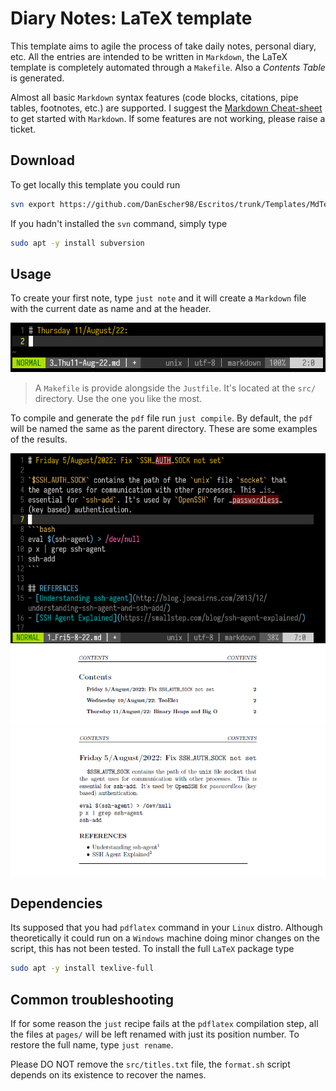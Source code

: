 # Diary Notes: LaTeX template

This template aims to agile the process of take daily notes, personal
diary, etc. All the entries are intended to be written in `Markdown`,
the LaTeX template is completely automated through a `Makefile`. Also
a *Contents Table* is generated.

Almost all basic `Markdown` syntax features (code blocks, citations,
pipe tables, footnotes, etc.) are supported. I suggest the
[Markdown Cheat-sheet](https://www.markdownguide.org/cheat-sheet/) to
get started with `Markdown`. If some features are not working, please
raise a ticket.


## Download

To get locally this template you could run
```bash
svn export https://github.com/DanEscher98/Escritos/trunk/Templates/MdTexDiary
```

If you hadn't installed the `svn` command, simply type
```bash
sudo apt -y install subversion
```


## Usage

To create your first note, type `just note` and it will create a
`Markdown` file with the current date as name and at the header.

![Editing a new note](images/editing_note_nvim.png)

> A `Makefile` is provide alongside the `Justfile`. It's located at the `src/`
> directory. Use the one you like the most.

To compile and generate the `pdf` file run `just compile`. By default, the
`pdf` will be named the same as the parent directory. These are some
examples of the results.

![Editing entry](images/editing_entry.png)
![Contents](images/contents_ex.png)
![Entry example](images/entry_example.png)

## Dependencies

Its supposed that you had `pdflatex` command in your `Linux` distro.
Although theoretically it could run on a `Windows` machine doing minor
changes on the script, this has not been tested. To install the full
`LaTeX` package type
```bash
sudo apt -y install texlive-full
```


## Common troubleshooting

If for some reason the `just` recipe fails at the `pdflatex` compilation
step, all the files at `pages/` will be left renamed with just its
position number. To restore the full name, type `just rename`.

Please DO NOT remove the `src/titles.txt` file, the `format.sh` script
depends on its existence to recover the names.
